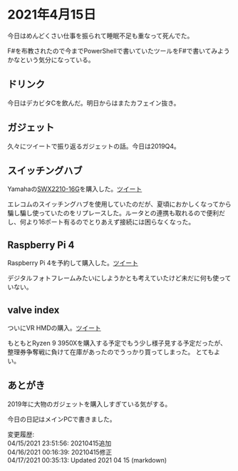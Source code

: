 # 2021年4月15日

今日はめんどくさい仕事を振られて睡眠不足も重なって死んでた。

F#を布教されたので今までPowerShellで書いていたツールをF#で書いてみようかなという気分になっている。

## ドリンク

今日はデカビタCを飲んだ。明日からはまたカフェイン抜き。

## ガジェット

久々にツイートで振り返るガジェットの話。今日は2019Q4。

## スイッチングハブ

Yamahaの[SWX2210-16G](https://network.yamaha.com/products/switches/swx2210-16g/index)を購入した。[ツイート](https://twitter.com/ray45422/status/1190444883468619776)

エレコムのスイッチングハブを使用していたのだが、夏頃におかしくなってから騙し騙し使っていたのをリプレースした。ルータとの連携も取れるので便利だし、何より16ポート有るのでとりあえず接続には困らなくなった。

## Raspberry Pi 4

Raspberry Pi 4を予約して購入した。[ツイート](https://twitter.com/ray45422/status/1199662318604259329)

デジタルフォトフレームみたいにしようかとも考えていたけど未だに何も使っていない。

## valve index

ついにVR HMDの購入。[ツイート](https://twitter.com/ray45422/status/1200646565758558209)

もともとRyzen 9 3950Xを購入する予定でもう少し様子見する予定だったが、整理券争奪戦に負けて在庫があったのでうっかり買ってしまった。
とてもよい。

## あとがき

2019年に大物のガジェットを購入しすぎている気がする。

今日の日記はメインPCで書きました。

変更履歴:  
04/15/2021 23:51:56: 20210415追加  
04/16/2021 00:16:39: 20210415修正  
04/17/2021 00:35:13: Updated 2021 04 15 (markdown)  
